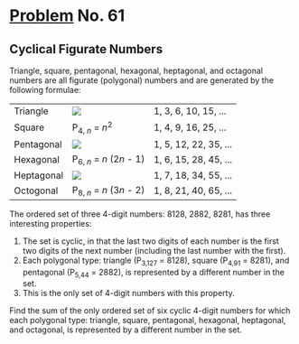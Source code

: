 # [Problem](https://projecteuler.net/problem=61) No. 61

## Cyclical Figurate Numbers

Triangle, square, pentagonal, hexagonal, heptagonal, and octagonal numbers are all figurate (polygonal) numbers and are generated by the following formulae:

<table>
    <tr>
        <td>Triangle</td>
        <td><img style="background: white;" src="https://render.githubusercontent.com/render/math?math=P_%7B3%2C%20n%7D%20%3D%20%5Cfrac%7Bn%20(n%2B1)%7D%7B2%7D%0D"></td>
        <!-- $$
        P_{3, n} = \frac{n (n+1)}{2}
        $$ --> 
        <td>1, 3, 6, 10, 15, ...</td>
    </tr>
    <tr>
        <td>Square</td>
        <td>P<sub>4, <var>n</var></sub> = <var>n</var><sup>2</sup></td>
        <td>1, 4, 9, 16, 25, ...</td>
    </tr>
    <tr>
        <td>Pentagonal</td>
        <td><img style="background: white;" src="https://render.githubusercontent.com/render/math?math=P_%7B5%2C%20n%7D%20%3D%20%5Cfrac%7Bn%20(3n%20-%201)%7D%7B2%7D%0D"></td>
        <!-- $$
        P_{5, n} = \frac{n (3n - 1)}{2}
        $$ -->
        <td>1, 5, 12, 22, 35, ...</td>
    </tr>
    <tr>
        <td>Hexagonal</td>
        <td>P<sub>6, <var>n</var></sub> = <var>n</var> (2<var>n</var> - 1)</td>
        <td>1, 6, 15, 28, 45, ...</td>
    </tr>
    <tr>
        <td>Heptagonal</td>
        <td><img style="background: white;" src="https://render.githubusercontent.com/render/math?math=P_%7B7%2C%20n%7D%20%3D%20%5Cfrac%7Bn(5n%20-%203)%7D%7B2%7D%0D"></td>
        <!-- $$
        P_{7, n} = \frac{n(5n - 3)}{2}
        $$ -->
        <td>1, 7, 18, 34, 55, ...</td>
    </tr>
    <tr>
        <td>Octogonal</td>
        <td>P<sub>8, <var>n</var></sub> = <var>n</var> (3<var>n</var> - 2)</td>
        <td>1, 8, 21, 40, 65, ...</td>
    </tr>
</table>

The ordered set of three 4-digit numbers: 8128, 2882, 8281, has three interesting properties:

1. The set is cyclic, in that the last two digits of each number is the first two digits of the next number (including the last number with the first).
2. Each polygonal type: triangle (P<sub>3,127</sub> = 8128), square (P<sub>4,91</sub> = 8281), and pentagonal (P<sub>5,44</sub> = 2882), is represented by a different number in the set.
3. This is the only set of 4-digit numbers with this property.

Find the sum of the only ordered set of six cyclic 4-digit numbers for which each polygonal type: triangle, square, pentagonal, hexagonal, heptagonal, and octagonal, is represented by a different number in the set.
